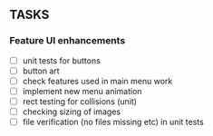 ## TASKS

### Feature UI enhancements
  - [ ] unit tests for buttons
  - [ ] button art
  - [ ] check features used in main menu work
  - [ ] implement new menu animation
  - [ ] rect testing for collisions (unit)
  - [ ] checking sizing of images
  - [ ] file verification (no files missing etc) in unit tests
